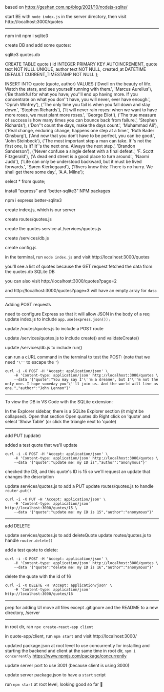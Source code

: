 based on https://geshan.com.np/blog/2021/10/nodejs-sqlite/

start BE with `node index.js` in the server directory, then visit http://localhost:3000/quotes

---

npm init
npm i sqlite3

create DB and add some quotes:

sqlite3 quotes.db

CREATE TABLE quote (
id INTEGER PRIMARY KEY AUTOINCREMENT,
quote text NOT NULL UNIQUE,
author text NOT NULL,
created_at DATETIME DEFAULT CURRENT_TIMESTAMP NOT NULL
);

INSERT INTO quote (quote, author) VALUES
('Dwell on the beauty of life. Watch the stars, and see yourself running with them.', 'Marcus Aurelius'),
('Be thankful for what you have; you''ll end up having more. If you concentrate on what you don''t have, you will never, ever have enough.', 'Oprah Winfrey'),
('The only time you fail is when you fall down and stay down.', 'Stephen Richards'),
('It will never rain roses: when we want to have more roses, we must plant more roses.', 'George Eliot'),
('The true measure of success is how many times you can bounce back from failure.', 'Stephen Richards'),
('Don''t count the days, make the days count.', 'Muhammad Ali'),
('Real change, enduring change, happens one step at a time.', 'Ruth Bader Ginsburg'),
('And now that you don’t have to be perfect, you can be good.', 'John Steinbeck'),
('The most important step a man can take. It''s not the first one, is it? It''s the next one. Always the next step.', 'Brandon Sanderson'),
('Never confuse a single defeat with a final defeat.', 'F. Scott Fitzgerald'),
('A dead end street is a good place to turn around.', 'Naomi Judd'),
('Life can only be understood backward, but it must be lived forwards.', 'Søren Kierkegaard'),
('Rivers know this: There is no hurry. We shall get there some day.', 'A.A. Milne');

select \* from quote;

install “express” and “better-sqlite3” NPM packages

npm i express better-sqlite3

create index.js, which is our server

create routes/quotes.js

create the quotes service at /services/quotes.js

create /services/db.js

create config.js

in the terminal, run `node index.js` and visit http://localhost:3000/quotes

you'll see a list of quotes because the GET request fetched the data from the quotes.db SQLite DB

you can also visit http://localhost:3000/quotes?page=2

and http://localhost:3000/quotes?page=3 will have an empty array for `data`

---

Adding POST requests

need to configure Express so that it will allow JSON in the body of a req
update index.js to include `app.use(express.json());`

update /routes/quotes.js to include a POST route

update /services/quotes.js to include create() and validateCreate()

update /services/db.js to include run()

can run a cURL command in the terminal to test the POST:
(note that we need `'\''` to escape the `'`)

```
curl -i -X POST -H 'Accept: application/json' \
    -H 'Content-type: application/json' http://localhost:3000/quotes \
    --data '{"quote":"You may say I'\''m a dreamer, but I'\''m not the only one. I hope someday you'\''ll join us. And the world will live as one.","author":"John Lennon"}'
```

---

To view the DB in VS Code with the SQLite extension:

In the Explorer sidebar, there is a SQLite Explorer section (it might be collapsed).
Open that section
Open quotes.db
Right click on 'quote' and select 'Show Table' (or click the triangle next to 'quote)

---

add PUT (update)

added a test quote that we'll update

```
curl -i -X POST -H 'Accept: application/json' \
    -H 'Content-type: application/json' http://localhost:3000/quotes \
    --data '{"quote":"update me! my ID is","author":"anonymous"}'
```

checked the DB, and this quote's ID is 15
so we'll request an update that changes the description

update services/quotes.js to add a PUT
update routes/quotes.js to handle `router.put()`

```
curl -i -X PUT -H 'Accept: application/json' \
    -H 'Content-type: application/json' http://localhost:3000/quotes/15 \
    --data '{"quote":"update me! my ID is 15","author":"anonymous"}'
```

---

add DELETE

update services/quotes.js to add deleteQuote
update routes/quotes.js to handle `router.delete()`

add a test quote to delete:

```
curl -i -X POST -H 'Accept: application/json' \
    -H 'Content-type: application/json' http://localhost:3000/quotes \
    --data '{"quote":"delete me! my ID is 16","author":"anonymous"}'
```

delete the quote with the id of 16

```
curl -i -X DELETE -H 'Accept: application/json' \
    -H 'Content-type: application/json' http://localhost:3000/quotes/16
```

---

prep for adding UI
move all files except .gitignore and the README to a new directory, /server

---

in root dir, ran `npx create-react-app client`

in quote-app/client, run `npm start` and visit http://localhost:3000/

updated package.json at root level to use concurrently for installing and starting the backend and client at the same time
in root dir, `npm i concurrently` https://www.npmjs.com/package/concurrently

update server port to use 3001 (because client is using 3000)

update server package.json to have a `start` script

run `npm start` at root level, looking good so far 🎉
